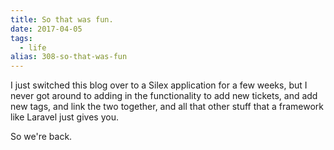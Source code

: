 ```yaml
---
title: So that was fun.
date: 2017-04-05
tags: 
  - life
alias: 308-so-that-was-fun
---
```


I just switched this blog over to a Silex application for a few weeks, but I never got around to adding in the functionality to add new tickets, and add new tags, and link the two together, and all that other stuff that a framework like Laravel just gives you.

So we're back. 